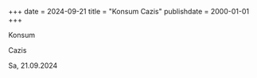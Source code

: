 +++
date = 2024-09-21
title = "Konsum Cazis"
publishdate = 2000-01-01
+++

Konsum

Cazis 

Sa, 21.09.2024

